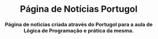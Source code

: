 <h1 align="center"> Página de Notícias Portugol </h1>

<h3 align="center"> Página de noticias criada através do Portugol para a aula de Lógica de Programação e prática da mesma. </h3>


